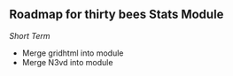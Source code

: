 ## Roadmap for thirty bees Stats Module

*Short Term*

* Merge gridhtml into module
* Merge N3vd into module